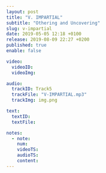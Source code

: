 ```yaml
---
layout: post
title: "V. IMPARTIAL"
subtitle: "Othering and Uncovering"
slug: v-impartial
date: 2019-05-05 12:18 +0100
release: 2019-08-09 22:27 +0200
published: true
enable: false

video:
  videoID: 
  videoImg: 

audio:
  trackID: Track5
  trackFile: "V-IMPARTIAL.mp3"
  trackImg: img.png

text:
  textID: 
  textFile: 

notes:
  - note: 
    num: 
    videoTS: 
    audioTS: 
    content: 
---
```

